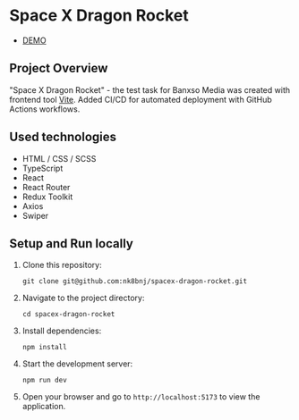 # Space X Dragon Rocket

- [DEMO](https://nk8bnj.github.io/spacex-dragon-rocket/)

## Project Overview

"Space X Dragon Rocket" - the test task for Banxso Media was created with frontend tool [Vite](https://vitejs.dev/). Added CI/CD for automated deployment with GitHub Actions workflows.

## Used technologies

- HTML / CSS / SCSS
- TypeScript
- React
- React Router
- Redux Toolkit
- Axios
- Swiper

## Setup and Run locally

1. Clone this repository:

    ```
    git clone git@github.com:nk8bnj/spacex-dragon-rocket.git
    ```

2. Navigate to the project directory:

    ```
    cd spacex-dragon-rocket
    ```

3. Install dependencies:

    ```
    npm install
    ```

4. Start the development server:

    ```
    npm run dev
    ```
5. Open your browser and go to `http://localhost:5173` to view the application.
